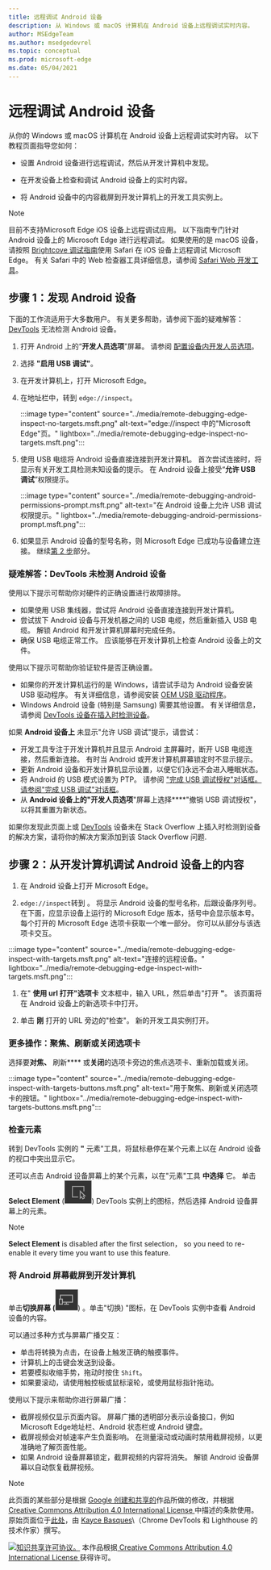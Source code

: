 ```yaml
---
title: 远程调试 Android 设备
description: 从 Windows 或 macOS 计算机在 Android 设备上远程调试实时内容。
author: MSEdgeTeam
ms.author: msedgedevrel
ms.topic: conceptual
ms.prod: microsoft-edge
ms.date: 05/04/2021
---
```

<!-- Copyright Kayce Basques

   Licensed under the Apache License, Version 2.0 (the "License");
   you may not use this file except in compliance with the License.
   You may obtain a copy of the License at

       https://www.apache.org/licenses/LICENSE-2.0

   Unless required by applicable law or agreed to in writing, software
   distributed under the License is distributed on an "AS IS" BASIS,
   WITHOUT WARRANTIES OR CONDITIONS OF ANY KIND, either express or implied.
   See the License for the specific language governing permissions and
   limitations under the License.  -->
# <a name="remotely-debug-android-devices"></a>远程调试 Android 设备

从你的 Windows 或 macOS 计算机在 Android 设备上远程调试实时内容。  以下教程页面指导您如何：

*  设置 Android 设备进行远程调试，然后从开发计算机中发现。

*  在开发设备上检查和调试 Android 设备上的实时内容。

*  将 Android 设备中的内容截屏到开发计算机上的开发工具实例上。

<!--
:::image type="content" source="../media/remote-debugging--remote-debugging.msft.png" alt-text="Remote Debugging lets you inspect a page running on an Android device from your development machine." lightbox="../media/remote-debugging--remote-debugging.msft.png":::
-->

> [!NOTE]
> 目前不支持Microsoft Edge iOS 设备上远程调试应用。  以下指南专门针对 Android 设备上的 Microsoft Edge 进行远程调试。
> 如果使用的是 macOS 设备，请按照 [Brightcove 调试指南](https://general.support.brightcove.com/developer/debugging-mobile-devices.html)使用 Safari 在 iOS 设备上远程调试 Microsoft Edge。  有关 Safari 中的 Web 检查器工具详细信息，请参阅 [Safari Web 开发工具](https://developer.apple.com/safari/tools)。


<!-- ====================================================================== -->
## <a name="step-1-discover-your-android-device"></a>步骤 1：发现 Android 设备

下面的工作流适用于大多数用户。  有关更多帮助，请参阅下面的疑难解答： [DevTools](#troubleshooting-devtools-isnt-detecting-the-android-device) 无法检测 Android 设备。

1. 打开 Android 上的“**开发人员选项**”屏幕。  请参阅 [配置设备内开发人员选项](https://developer.android.com/studio/debug/dev-options)。

1. 选择 **"启用 USB 调试"**。

1. 在开发计算机上，打开 Microsoft Edge。

1. 在地址栏中，转到 `edge://inspect`。

   :::image type="content" source="../media/remote-debugging-edge-inspect-no-targets.msft.png" alt-text="edge://inspect 中的&quot;Microsoft Edge&quot;页。" lightbox="../media/remote-debugging-edge-inspect-no-targets.msft.png":::

1. 使用 USB 电缆将 Android 设备直接连接到开发计算机。  首次尝试连接时，将显示有关开发工具检测未知设备的提示。  在 Android 设备上接受“**允许 USB 调试**”权限提示。

   :::image type="content" source="../media/remote-debugging-android-permissions-prompt.msft.png" alt-text="在 Android 设备上允许 USB 调试权限提示。" lightbox="../media/remote-debugging-android-permissions-prompt.msft.png":::

1. 如果显示 Android 设备的型号名称，则 Microsoft Edge 已成功与设备建立连接。  继续[第 2 步](#step-2-debug-content-on-your-android-device-from-your-development-machine)部分。

   <!--
   :::image type="content" source="../media/remote-debugging--unknown-device.msft.png" alt-text="The Remote Devices tab has successfully detected an unknown device that is pending authorization." lightbox="../media/remote-debugging--unknown-device.msft.png":::
   -->

### <a name="troubleshooting-devtools-isnt-detecting-the-android-device"></a>疑难解答：DevTools 未检测 Android 设备

使用以下提示可帮助你对硬件的正确设置进行故障排除。

*  如果使用 USB 集线器，尝试将 Android 设备直接连接到开发计算机。
*  尝试拔下 Android 设备与开发机器之间的 USB 电缆，然后重新插入 USB 电缆。  解锁 Android 和开发计算机屏幕时完成任务。
*  确保 USB 电缆正常工作。  应该能够在开发计算机上检查 Android 设备上的文件。

使用以下提示可帮助你验证软件是否正确设置。

*  如果你的开发计算机运行的是 Windows，请尝试手动为 Android 设备安装 USB 驱动程序。  有关详细信息，请参阅安装 [OEM USB 驱动程序](https://developer.android.com/tools/extras/oem-usb.html)。
*  Windows Android 设备 (特别是 Samsung) 需要其他设置。  有关详细信息，请参阅 [DevTools 设备在插入时检测设备](https://stackoverflow.com/questions/21925992)。

如果 **Android 设备上** 未显示"允许 USB 调试"提示，请尝试：

*  开发工具专注于开发计算机并且显示 Android 主屏幕时，断开 USB 电缆连接，然后重新连接。  有时当 Android 或开发计算机屏幕锁定时不显示提示。
*  更新 Android 设备和开发计算机显示设置，以便它们永远不会进入睡眠状态。
*  将 Android 的 USB 模式设置为 PTP。  请参阅 ["完成 USB 调试授权"对话框。请参阅"完成 USB 调试"对话框](https://android.stackexchange.com/questions/101933)。
*  从 **Android 设备上的"开发人员选项**"屏幕上选择****"撤销 USB 调试授权"，以将其重置为新状态。

如果你发现此页面上或 [DevTools](https://stackoverflow.com/questions/21925992) 设备未在 Stack Overflow 上插入时检测到设备的解决方案，请将你的解决方案添加到该 Stack Overflow 问题<!--, or [open an issue in the webfundamentals repository](https://github.com/Alphabet/webfundamentals/issues/new?title=[Remote%20Debugging]) -->.


<!-- ====================================================================== -->
## <a name="step-2-debug-content-on-your-android-device-from-your-development-machine"></a>步骤 2：从开发计算机调试 Android 设备上的内容

1. 在 Android 设备上打开 Microsoft Edge。

1. `edge://inspect`转到 。  将显示 Android 设备的型号名称，后跟设备序列号。  在下面，应显示设备上运行的 Microsoft Edge 版本，括号中会显示版本号。  每个打开的 Microsoft Edge 选项卡获取一个唯一部分。  你可以从部分与该选项卡交互。  <!--If there are any apps using WebView, a section for each of those apps should be displayed, too.  --><!--In [**Figure 5**](#figure-5) there are no tabs or WebViews open.  -->

  :::image type="content" source="../media/remote-debugging-edge-inspect-with-targets.msft.png" alt-text="连接的远程设备。" lightbox="../media/remote-debugging-edge-inspect-with-targets.msft.png":::

1. 在" **使用 url 打开"选项卡** 文本框中，输入 URL，然后单击"打开 **"**。  该页面将在 Android 设备上的新选项卡中打开。

1. 单击 **刚** 打开的 URL 旁边的"检查"。  新的开发工具实例打开。

<!--
The version of Microsoft Edge running on your Android device determines the version of DevTools that opens on your development machine.  So, if your Android device is running a very old version of Microsoft Edge, the DevTools instance may look very different than what you are used to.
-->

### <a name="more-actions-focus-refresh-or-close-a-tab"></a>更多操作：聚焦、刷新或关闭选项卡

选择要**对焦、** 刷新**** 或**关闭**的选项卡旁边的焦点选项卡、重新加载或关闭。

:::image type="content" source="../media/remote-debugging-edge-inspect-with-targets-buttons.msft.png" alt-text="用于聚焦、刷新或关闭选项卡的按钮。" lightbox="../media/remote-debugging-edge-inspect-with-targets-buttons.msft.png":::

### <a name="inspect-elements"></a>检查元素

转到 DevTools 实例的 **"** 元素"工具，将鼠标悬停在某个元素上以在 Android 设备的视口中突出显示它。

还可以点击 Android 设备屏幕上的某个元素，以在"元素"工具 **中选择** 它。  单击 **Select Element** (![Select Element。](../media/select-element-icon.msft.png)) DevTools 实例上的图标，然后选择 Android 设备屏幕上的元素。

> [!NOTE]
> **Select Element** is disabled after the first selection， so you need to re-enable it every time you want to use this feature.

### <a name="screencast-your-android-screen-to-your-development-machine"></a>将 Android 屏幕截屏到开发计算机

单击**切换屏幕 (**![切换屏幕](../media/toggle-screencast-icon.msft.png)) 。单击"切换) "图标，在 DevTools 实例中查看 Android 设备的内容。

可以通过多种方式与屏幕广播交互：

*  单击将转换为点击，在设备上触发正确的触摸事件。
*  计算机上的击键会发送到设备。
*  若要模拟收缩手势，拖动时按住 `Shift`。
*  如果要滚动，请使用触控板或鼠标滚轮，或使用鼠标指针拖动。

使用以下提示来帮助你进行屏幕广播：

*  截屏视频仅显示页面内容。  屏幕广播的透明部分表示设备接口，例如Microsoft Edge地址栏、Android 状态栏或 Android 键盘。
*  截屏视频会对帧速率产生负面影响。  在测量滚动或动画时禁用截屏视频，以更准确地了解页面性能。
*  如果 Android 设备屏幕锁定，截屏视频的内容将消失。  解锁 Android 设备屏幕以自动恢复截屏视频。


<!-- ====================================================================== -->
> [!NOTE]
> 此页面的某些部分是根据 [Google 创建和共享的](https://developers.google.com/terms/site-policies)作品所做的修改，并根据[ Creative Commons Attribution 4.0 International License ](https://creativecommons.org/licenses/by/4.0)中描述的条款使用。
> 原始页面位于[此处](https://developers.google.com/web/tools/chrome-devtools/remote-debugging/index)，由 [Kayce Basques](https://developers.google.com/web/resources/contributors#kayce-basques)\（Chrome DevTools 和 Lighthouse 的技术作家）撰写。

[![知识共享许可协议。](https://i.creativecommons.org/l/by/4.0/88x31.png)](https://creativecommons.org/licenses/by/4.0)
本作品根据[ Creative Commons Attribution 4.0 International License ](https://creativecommons.org/licenses/by/4.0)获得许可。
